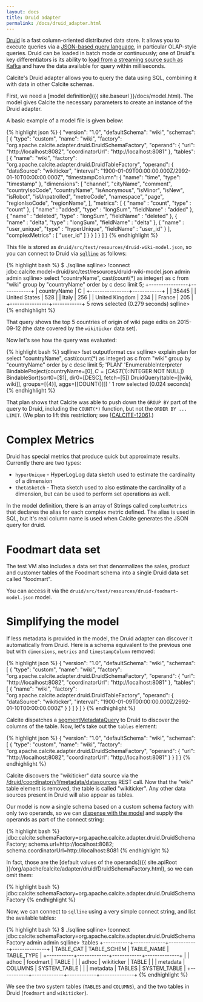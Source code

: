 ```yaml
---
layout: docs
title: Druid adapter
permalink: /docs/druid_adapter.html
---
```

<!--
{% comment %}
Licensed to the Apache Software Foundation (ASF) under one or more
contributor license agreements.  See the NOTICE file distributed with
this work for additional information regarding copyright ownership.
The ASF licenses this file to you under the Apache License, Version 2.0
(the "License"); you may not use this file except in compliance with
the License.  You may obtain a copy of the License at

http://www.apache.org/licenses/LICENSE-2.0

Unless required by applicable law or agreed to in writing, software
distributed under the License is distributed on an "AS IS" BASIS,
WITHOUT WARRANTIES OR CONDITIONS OF ANY KIND, either express or implied.
See the License for the specific language governing permissions and
limitations under the License.
{% endcomment %}
-->

[Druid](https://druid.io/) is a fast column-oriented distributed data
store. It allows you to execute queries via a
[JSON-based query language](https://druid.io/docs/0.9.2/querying/querying.html),
in particular OLAP-style queries.
Druid can be loaded in batch mode or continuously; one of Druid's key
differentiators is its ability to
[load from a streaming source such as Kafka](https://druid.io/docs/0.9.2/ingestion/stream-ingestion.html)
and have the data available for query within milliseconds.

Calcite's Druid adapter allows you to query the data using SQL,
combining it with data in other Calcite schemas.

First, we need a
[model definition]({{ site.baseurl }}/docs/model.html).
The model gives Calcite the necessary parameters to create an instance
of the Druid adapter.

A basic example of a model file is given below:

{% highlight json %}
{
  "version": "1.0",
  "defaultSchema": "wiki",
  "schemas": [
    {
      "type": "custom",
      "name": "wiki",
      "factory": "org.apache.calcite.adapter.druid.DruidSchemaFactory",
      "operand": {
        "url": "http://localhost:8082",
        "coordinatorUrl": "http://localhost:8081"
      },
      "tables": [
        {
          "name": "wiki",
          "factory": "org.apache.calcite.adapter.druid.DruidTableFactory",
          "operand": {
            "dataSource": "wikiticker",
            "interval": "1900-01-09T00:00:00.000Z/2992-01-10T00:00:00.000Z",
            "timestampColumn": {
              "name": "time",
              "type": "timestamp"
            },
            "dimensions": [
              "channel",
              "cityName",
              "comment",
              "countryIsoCode",
              "countryName",
              "isAnonymous",
              "isMinor",
              "isNew",
              "isRobot",
              "isUnpatrolled",
              "metroCode",
              "namespace",
              "page",
              "regionIsoCode",
              "regionName",
            ],
            "metrics": [
              {
                "name" : "count",
                "type" : "count"
              },
              {
                "name" : "added",
                "type" : "longSum",
                "fieldName" : "added"
              },
              {
                "name" : "deleted",
                "type" : "longSum",
                "fieldName" : "deleted"
              },
              {
                "name" : "delta",
                "type" : "longSum",
                "fieldName" : "delta"
              },
              {
                "name" : "user_unique",
                "type" : "hyperUnique",
                "fieldName" : "user_id"
              }
            ],
            "complexMetrics" : [
              "user_id"
            ]
          }
        }
      ]
    }
  ]
}
{% endhighlight %}

This file is stored as `druid/src/test/resources/druid-wiki-model.json`,
so you can connect to Druid via
[`sqlline`](https://github.com/julianhyde/sqlline)
as follows:

{% highlight bash %}
$ ./sqlline
sqlline> !connect jdbc:calcite:model=druid/src/test/resources/druid-wiki-model.json admin admin
sqlline> select "countryName", cast(count(*) as integer) as c
         from "wiki"
         group by "countryName"
         order by c desc limit 5;
+----------------+------------+
| countryName    |     C      |
+----------------+------------+
|                | 35445      |
| United States  | 528        |
| Italy          | 256        |
| United Kingdom | 234        |
| France         | 205        |
+----------------+------------+
5 rows selected (0.279 seconds)
sqlline>
{% endhighlight %}

That query shows the top 5 countries of origin of wiki page edits
on 2015-09-12 (the date covered by the `wikiticker` data set).

Now let's see how the query was evaluated:

{% highlight bash %}
sqlline> !set outputformat csv
sqlline> explain plan for
         select "countryName", cast(count(*) as integer) as c
         from "wiki"
         group by "countryName"
         order by c desc limit 5;
'PLAN'
'EnumerableInterpreter
  BindableProject(countryName=[$0], C=[CAST($1):INTEGER NOT NULL])
    BindableSort(sort0=[$1], dir0=[DESC], fetch=[5])
      DruidQuery(table=[[wiki, wiki]], groups=[{4}], aggs=[[COUNT()]])
'
1 row selected (0.024 seconds)
{% endhighlight %}

That plan shows that Calcite was able to push down the `GROUP BY`
part of the query to Druid, including the `COUNT(*)` function,
but not the `ORDER BY ... LIMIT`. (We plan to lift this restriction;
see [[CALCITE-1206](https://issues.apache.org/jira/browse/CALCITE-1206)].)

# Complex Metrics
Druid has special metrics that produce quick but approximate results.
Currently there are two types:

* `hyperUnique` - HyperLogLog data sketch used to estimate the cardinality of a dimension
* `thetaSketch` - Theta sketch used to also estimate the cardinality of a dimension,
  but can be used to perform set operations as well.

In the model definition, there is an array of Strings called `complexMetrics` that declares
the alias for each complex metric defined. The alias is used in SQL, but it's real column name
is used when Calcite generates the JSON query for druid.

# Foodmart data set

The test VM also includes a data set that denormalizes
the sales, product and customer tables of the Foodmart schema
into a single Druid data set called "foodmart".

You can access it via the
`druid/src/test/resources/druid-foodmart-model.json` model.

# Simplifying the model

If less metadata is provided in the model, the Druid adapter can discover
it automatically from Druid. Here is a schema equivalent to the previous one
but with `dimensions`, `metrics` and `timestampColumn` removed:

{% highlight json %}
{
  "version": "1.0",
  "defaultSchema": "wiki",
  "schemas": [
    {
      "type": "custom",
      "name": "wiki",
      "factory": "org.apache.calcite.adapter.druid.DruidSchemaFactory",
      "operand": {
        "url": "http://localhost:8082",
        "coordinatorUrl": "http://localhost:8081"
      },
      "tables": [
        {
          "name": "wiki",
          "factory": "org.apache.calcite.adapter.druid.DruidTableFactory",
          "operand": {
            "dataSource": "wikiticker",
            "interval": "1900-01-09T00:00:00.000Z/2992-01-10T00:00:00.000Z"
          }
        }
      ]
    }
  ]
}
{% endhighlight %}

Calcite dispatches a
[segmentMetadataQuery](https://druid.io/docs/latest/querying/segmentmetadataquery.html)
to Druid to discover the columns of the table.
Now, let's take out the `tables` element:

{% highlight json %}
{
  "version": "1.0",
  "defaultSchema": "wiki",
  "schemas": [
    {
      "type": "custom",
      "name": "wiki",
      "factory": "org.apache.calcite.adapter.druid.DruidSchemaFactory",
      "operand": {
        "url": "http://localhost:8082",
        "coordinatorUrl": "http://localhost:8081"
      }
    }
  ]
}
{% endhighlight %}

Calcite discovers the "wikiticker" data source via the
[/druid/coordinator/v1/metadata/datasources](https://druid.io/docs/latest/design/coordinator.html#metadata-store-information)
REST call. Now that the "wiki" table element is removed, the table is called
"wikiticker". Any other data sources present in Druid will also appear as
tables.

Our model is now a single schema based on a custom schema factory with only two
operands, so we can
[dispense with the model](https://issues.apache.org/jira/browse/CALCITE-1206)
and supply the operands as part of the connect string:

{% highlight bash %}
  jdbc:calcite:schemaFactory=org.apache.calcite.adapter.druid.DruidSchemaFactory; schema.url=http://localhost:8082; schema.coordinatorUrl=http://localhost:8081
{% endhighlight %}

In fact, those are the
[default values of the operands]({{ site.apiRoot }}/org/apache/calcite/adapter/druid/DruidSchemaFactory.html),
so we can omit them:

{% highlight bash %}
  jdbc:calcite:schemaFactory=org.apache.calcite.adapter.druid.DruidSchemaFactory
{% endhighlight %}

Now, we can connect to `sqlline` using a very simple connect string, and list
the available tables:

{% highlight bash %}
$ ./sqlline
sqlline> !connect jdbc:calcite:schemaFactory=org.apache.calcite.adapter.druid.DruidSchemaFactory admin admin
sqlline> !tables
+-----------+-------------+------------+--------------+
| TABLE_CAT | TABLE_SCHEM | TABLE_NAME | TABLE_TYPE   |
+-----------+-------------+------------+--------------+
|           | adhoc       | foodmart   | TABLE        |
|           | adhoc       | wikiticker | TABLE        |
|           | metadata    | COLUMNS    | SYSTEM_TABLE |
|           | metadata    | TABLES     | SYSTEM_TABLE |
+-----------+-------------+------------+--------------+
{% endhighlight %}

We see the two system tables (`TABLES` and `COLUMNS`),
and the two tables in Druid (`foodmart` and `wikiticker`).
